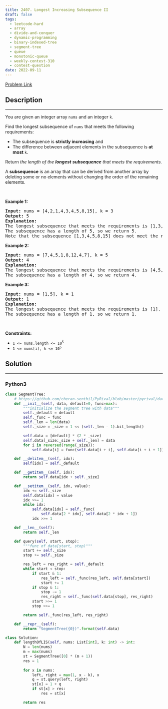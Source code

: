 ```yaml
---
title: 2407. Longest Increasing Subsequence II
draft: false
tags: 
  - leetcode-hard
  - array
  - divide-and-conquer
  - dynamic-programming
  - binary-indexed-tree
  - segment-tree
  - queue
  - monotonic-queue
  - weekly-contest-310
  - contest-question
date: 2022-09-11
---
```


[Problem Link](https://leetcode.com/problems/longest-increasing-subsequence-ii/)

## Description

---
<p>You are given an integer array <code>nums</code> and an integer <code>k</code>.</p>

<p>Find the longest subsequence of <code>nums</code> that meets the following requirements:</p>

<ul>
	<li>The subsequence is <strong>strictly increasing</strong> and</li>
	<li>The difference between adjacent elements in the subsequence is <strong>at most</strong> <code>k</code>.</li>
</ul>

<p>Return<em> the length of the <strong>longest</strong> <strong>subsequence</strong> that meets the requirements.</em></p>

<p>A <strong>subsequence</strong> is an array that can be derived from another array by deleting some or no elements without changing the order of the remaining elements.</p>

<p>&nbsp;</p>
<p><strong class="example">Example 1:</strong></p>

<pre>
<strong>Input:</strong> nums = [4,2,1,4,3,4,5,8,15], k = 3
<strong>Output:</strong> 5
<strong>Explanation:</strong>
The longest subsequence that meets the requirements is [1,3,4,5,8].
The subsequence has a length of 5, so we return 5.
Note that the subsequence [1,3,4,5,8,15] does not meet the requirements because 15 - 8 = 7 is larger than 3.
</pre>

<p><strong class="example">Example 2:</strong></p>

<pre>
<strong>Input:</strong> nums = [7,4,5,1,8,12,4,7], k = 5
<strong>Output:</strong> 4
<strong>Explanation:</strong>
The longest subsequence that meets the requirements is [4,5,8,12].
The subsequence has a length of 4, so we return 4.
</pre>

<p><strong class="example">Example 3:</strong></p>

<pre>
<strong>Input:</strong> nums = [1,5], k = 1
<strong>Output:</strong> 1
<strong>Explanation:</strong>
The longest subsequence that meets the requirements is [1].
The subsequence has a length of 1, so we return 1.
</pre>

<p>&nbsp;</p>
<p><strong>Constraints:</strong></p>

<ul>
	<li><code>1 &lt;= nums.length &lt;= 10<sup>5</sup></code></li>
	<li><code>1 &lt;= nums[i], k &lt;= 10<sup>5</sup></code></li>
</ul>


## Solution

---
### Python3
``` py title='longest-increasing-subsequence-ii'
class SegmentTree:
    # https://github.com/cheran-senthil/PyRival/blob/master/pyrival/data_structures/SegmentTree.py
    def __init__(self, data, default=0, func=max):
        """initialize the segment tree with data"""
        self._default = default
        self._func = func
        self._len = len(data)
        self._size = _size = 1 << (self._len - 1).bit_length()

        self.data = [default] * (2 * _size)
        self.data[_size:_size + self._len] = data
        for i in reversed(range(_size)):
            self.data[i] = func(self.data[i + i], self.data[i + i + 1])

    def __delitem__(self, idx):
        self[idx] = self._default

    def __getitem__(self, idx):
        return self.data[idx + self._size]

    def __setitem__(self, idx, value):
        idx += self._size
        self.data[idx] = value
        idx >>= 1
        while idx:
            self.data[idx] = self._func(
                self.data[2 * idx], self.data[2 * idx + 1])
            idx >>= 1

    def __len__(self):
        return self._len

    def query(self, start, stop):
        """func of data[start, stop)"""
        start += self._size
        stop += self._size

        res_left = res_right = self._default
        while start < stop:
            if start & 1:
                res_left = self._func(res_left, self.data[start])
                start += 1
            if stop & 1:
                stop -= 1
                res_right = self._func(self.data[stop], res_right)
            start >>= 1
            stop >>= 1

        return self._func(res_left, res_right)

    def __repr__(self):
        return "SegmentTree({0})".format(self.data)

class Solution:
    def lengthOfLIS(self, nums: List[int], k: int) -> int:
        N = len(nums)
        m = max(nums)
        st = SegmentTree([0] * (m + 1))
        res = 1
        
        for x in nums:
            left, right = max(1, x - k), x
            q = st.query(left, right)
            st[x] = 1 + q
            if st[x] > res:
                res = st[x]

        return res
```

